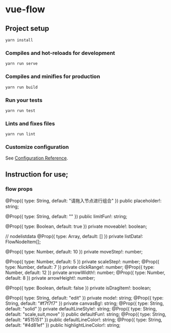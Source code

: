 # vue-flow

## Project setup

```
yarn install
```

### Compiles and hot-reloads for development

```
yarn run serve
```

### Compiles and minifies for production

```
yarn run build
```

### Run your tests

```
yarn run test
```

### Lints and fixes files

```
yarn run lint
```

### Customize configuration

See [Configuration Reference](https://cli.vuejs.org/config/).

## Instruction for use;

### flow props

@Prop({ type: String, default: "请拖入节点进行组合" })
public placeholder!: string;

@Prop({ type: String, default: "" })
public limitFun!: string;

@Prop({ type: Boolean, default: true })
private moveable!: boolean;

// nodelistdata
@Prop({ type: Array, default: [] })
private listData!: FlowNodeItem[];

@Prop({ type: Number, default: 10 })
private moveStep!: number;

@Prop({ type: Number, default: 5 })
private scaleStep!: number;
@Prop({ type: Number, default: 7 })
private clickRange!: number;
@Prop({ type: Number, default: 12 })
private arrowWidth!: number;
@Prop({ type: Number, default: 8 })
private arrowHeight!: number;

@Prop({ type: Boolean, default: false })
private isDragItem!: boolean;

@Prop({ type: String, default: "edit" })
private mode!: string;
@Prop({ type: String, default: "#f7f7f7" })
private canvasBg!: string;
@Prop({ type: String, default: "solid" })
private defaultLineStyle!: string;
@Prop({ type: String, default: "scale,suit,move" })
public defaultFun!: string;
@Prop({ type: String, default: "#515151" })
public defaultLineColor!: string;
@Prop({ type: String, default: "#4d81ef" })
public highlightLineColor!: string;
